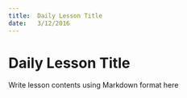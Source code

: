 ```yaml
---
title:  Daily Lesson Title
date:   3/12/2016
---
```


# Daily Lesson Title

Write lesson contents using Markdown format here